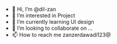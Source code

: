- 👋 Hi, I’m @dil-zan
- 👀 I’m interested in Project
- 🌱 I’m currently learning UI design
- 💞️ I’m looking to collaborate on ...
- 📫 How to reach me zanzerdawadi123@

<!---
dilip-zan/dilip-zan is a ✨ special ✨ repository because its `README.md` (this file) appears on your GitHub profile.
You can click the Preview link to take a look at your changes.
--->
